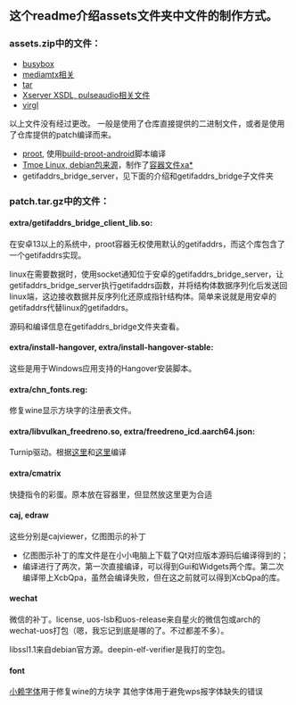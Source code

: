 ## 这个readme介绍assets文件夹中文件的制作方式。

### assets.zip中的文件：

- [busybox](https://github.com/meefik/busybox)
- [mediamtx相关](https://github.com/bluenviron/mediamtx)
- [tar](https://github.com/Rprop/tar-android-static)
- [Xserver XSDL, pulseaudio相关文件](https://github.com/pelya/commandergenius/tree/sdl_android/project/jni/application/xserver)
- [virgl](https://github.com/termux/termux-packages/tree/master/x11-packages/virglrenderer-android)

以上文件没有经过更改。
一般是使用了仓库直接提供的二进制文件，或者是使用了仓库提供的patch编译而来。

- [proot](https://github.com/Cateners/proot), 使用[build-proot-android](https://github.com/green-green-avk/build-proot-android)脚本编译
- [Tmoe Linux, debian包来源](https://github.com/2moe/tmoe)，制作了[容器文件xa*](build-tiny-rootfs.md)
- getifaddrs_bridge_server，见下面的介绍和getifaddrs_bridge子文件夹

### patch.tar.gz中的文件：

#### extra/getifaddrs_bridge_client_lib.so:

在安卓13以上的系统中，proot容器无权使用默认的getifaddrs，而这个库包含了一个getifaddrs实现。

linux在需要数据时，使用socket通知位于安卓的getifaddrs_bridge_server，让getifaddrs_bridge_server执行getifaddrs函数，并将结构体数据序列化后发送回linux端，这边接收数据并反序列化还原成指针结构体。简单来说就是用安卓的getifaddrs代替linux的getifaddrs。

源码和编译信息在getifaddrs_bridge文件夹查看。

#### extra/install-hangover, extra/install-hangover-stable:

这些是用于Windows应用支持的Hangover安装脚本。

#### extra/chn_fonts.reg:

修复wine显示方块字的注册表文件。

#### extra/libvulkan_freedreno.so, extra/freedreno_icd.aarch64.json:

Turnip驱动。根据[这里](https://github.com/xDoge26/proot-setup/issues/26#issuecomment-1712404849)和[这里](https://github.com/MastaG/mesa-turnip-ppa)编译

#### extra/cmatrix

快捷指令的彩蛋。原本放在容器里，但显然放这里更为合适

#### caj, edraw

这些分别是cajviewer，亿图图示的补丁

- 亿图图示补丁的库文件是在小小电脑上下载了Qt对应版本源码后编译得到的；
- 编译进行了两次，第一次直接编译，可以得到Gui和Widgets两个库。第二次编译带上XcbQpa，虽然会编译失败，但在这之前就可以得到XcbQpa的库。

#### wechat

微信的补丁。license, uos-lsb和uos-release来自星火的微信包或arch的wechat-uos打包（嗯，我忘记到底是哪的了。不过都差不多）。

libssl1.1来自debian官方源。deepin-elf-verifier是我打的空包。

#### font

[小赖字体](https://github.com/lxgw/kose-font)用于修复wine的方块字
其他字体用于避免wps报字体缺失的错误